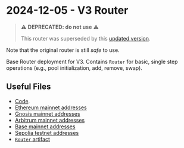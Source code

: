 # 2024-12-05 - V3 Router

> ⚠️ **DEPRECATED: do not use** ⚠️
>
> This router was superseded by this [updated version](../../tasks/20250307-v3-router-v2/).

Note that the original router is still *safe* to use.

Base Router deployment for V3.
Contains `Router` for basic, single step operations (e.g., pool initialization, add, remove, swap).

## Useful Files

- [Code](https://github.com/balancer/balancer-v3-monorepo/commit/74d7068fb21565741427cdabfa4f1b539a4bddaa).
- [Ethereum mainnet addresses](./output/mainnet.json)
- [Gnosis mainnet addresses](./output/gnosis.json)
- [Arbitrum mainnet addresses](./output/arbitrum.json)
- [Base mainnet addresses](./output/base.json)
- [Sepolia testnet addresses](./output/sepolia.json)
- [`Router` artifact](./artifact/Router.json)

